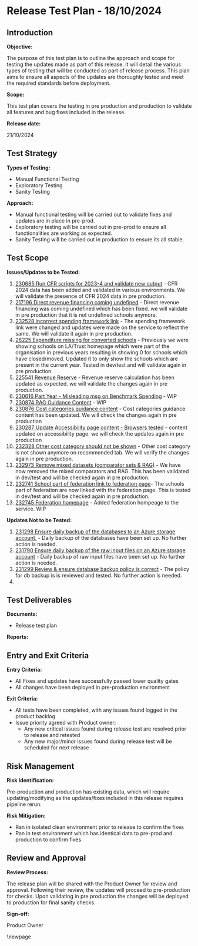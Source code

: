 ﻿# Release Test Plan - 18/10/2024

## Introduction
**Objective:**

The purpose of this test plan is to outline the approach and scope for testing the updates made as part of this release.
It will detail the various types of testing that will be conducted as part of release process. This plan aims to ensure
all aspects of the updates are thoroughly tested and meet the required standards before deployment.

**Scope:**

This test plan covers the testing in pre production and production to validate all features and bug fixes included in the release.

**Release date:**

21/10/2024

## Test Strategy
**Types of Testing:**

- Manual Functional Testing
- Exploratory Testing
- Sanity Testing

**Approach:**

- Manual functional testing will be carried out to validate fixes and updates are in place in pre-prod.
- Exploratory testing will be carried out in pre-prod to ensure all functionalities are working as expected.
- Sanity Testing will be carried out in production to ensure its all stable. 
## Test Scope
**Issues/Updates to be Tested:**
1. [230685 Run CFR scripts for 2023-4 and validate new output](https://dfe-ssp.visualstudio.com/s198-DfE-Benchmarking-service/_workitems/edit/230685) - CFR 2024 data has been added and validated in various environments. We will validate the presence of CFR 2024 data in pre production. 
2. [217196 Direct revenue financing coming undefined](https://dfe-ssp.visualstudio.com/s198-DfE-Benchmarking-service/_workitems/edit/217196) - Direct revenue financing was coming undefined which has been fixed. we will validate in pre production that it is not undefined schools anymore. 
3. [232528 incorrect spending framework link](https://dfe-ssp.visualstudio.com/s198-DfE-Benchmarking-service/_workitems/edit/232528) - The spending framework link were changed and updates were made on the service to reflect the same. We will validate it again in pre production. 
4. [28225 Expenditure missing for converted schools](https://dfe-ssp.visualstudio.com/s198-DfE-Benchmarking-service/_workitems/edit/228225) - Previously we were showing schools on LA/Trust homepage which were part of the organisation in previous years resulting in showing 0 for schools which have closed/moved. Updated it to only show the schools which are present in the current year. Tested in dev/test and will validate again in pre production. 
5. [225541 Revenue Reserve](https://dfe-ssp.visualstudio.com/s198-DfE-Benchmarking-service/_workitems/edit/225541) - Revenue reserve calculation has been updated as expected. we will validate the changes again in pre production. 
6. [230616 Part Year - Misleading msg on Benchmark Spending](https://dfe-ssp.visualstudio.com/s198-DfE-Benchmarking-service/_workitems/edit/230616) - WIP
7. [230874 RAG Guidance Content](https://dfe-ssp.visualstudio.com/s198-DfE-Benchmarking-service/_workitems/edit/230874) - WIP
8. [230876 Cost categories guidance content](https://dfe-ssp.visualstudio.com/s198-DfE-Benchmarking-service/_workitems/edit/230876) - Cost categories guidance content has been updated. We will check the changes again in pre production
9. [230287 Update Accessibility page content - Browsers tested](https://dfe-ssp.visualstudio.com/s198-DfE-Benchmarking-service/_workitems/edit/230287) - content updated on accessibility page. we will check the updates again in pre production
10. [232328 Other cost category should not be shown](https://dfe-ssp.visualstudio.com/s198-DfE-Benchmarking-service/_workitems/edit/232328) - Other cost category is not shown anymore on recommended tab. We will verify the changes again in pre production.
11. [232973 Remove mixed datasets (comparator sets & RAG)](https://dfe-ssp.visualstudio.com/s198-DfE-Benchmarking-service/_workitems/edit/232973) - We have now removed the mixed comparators and RAG. This has been validated in dev/test and will be checked again in pre production. 
12. [232741 School part of federation link to federation page](https://dfe-ssp.visualstudio.com/s198-DfE-Benchmarking-service/_workitems/edit/232741)- The schools part of federation are now linked with the federation page. This is tested in dev/test and will be checked again in pre production. 
13. [232745 Federation homepage](https://dfe-ssp.visualstudio.com/s198-DfE-Benchmarking-service/_workitems/edit/232745) - Added federation hompeage to the service. WIP

**Updates Not to be Tested:**

1. [231298 Ensure daily backup of the databases to an Azure storage account.](https://dfe-ssp.visualstudio.com/s198-DfE-Benchmarking-service/_workitems/edit/231298) - Daily backup of the databases have been set up. No further action is needed. 
2. [231790 Ensure daily backup of the raw input files on an Azure storage account](https://dfe-ssp.visualstudio.com/s198-DfE-Benchmarking-service/_workitems/edit/231790) - Daily backup of raw input files have been set up. No further action is needed. 
3. [231299 Review & ensure database backup policy is correct](https://dfe-ssp.visualstudio.com/s198-DfE-Benchmarking-service/_workitems/edit/231299) - The policy for db backup is is reviewed and tested. No further action is needed. 
4. 


## Test Deliverables
**Documents:**

- Release test plan

**Reports:**



## Entry and Exit Criteria
**Entry Criteria:**

- All Fixes and updates have successfully passed lower quality gates
- All changes have been deployed in pre-production environment

**Exit Criteria:**

- All tests have been completed, with any issues found logged in the product backlog
- Issue priority agreed with Product owner;
    - Any new critical issues found during release test are resolved prior to release and retested
    - Any new major/minor issues found during release test will be scheduled for next release

## Risk Management
**Risk Identification:**

Pre-production and production has existing data, which will require updating/modifying as the updates/fixes included in this
release requires pipeline rerun.

**Risk Mitigation:**
- Ran in isolated clean environment prior to release to confirm the fixes
- Ran in test environment which has identical data to pre-prod and production to confirm fixes
## Review and Approval
**Review Process:**

The release plan will be shared with the Product Owner for review and approval. Following their review, the updates will
proceed to pre-production for checks. Upon validating in pre production the changes will be deployed to production for final sanity checks. 

**Sign-off:**

Product Owner

\newpage